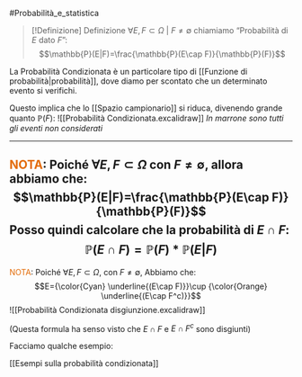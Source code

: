 #Probabilità_e_statistica 
>[!Definizione]  Definizione
>$\forall E,F\subset \Omega\ | \ F\neq \emptyset$ chiamiamo “Probabilità di $E$ dato $F$”:
>$$\mathbb{P}(E|F)=\frac{\mathbb{P}(E\cap F)}{\mathbb{P}(F)}$$

La Probabilità Condizionata è un particolare tipo di [[Funzione di probabilità|probabilità]], dove diamo per scontato che un determinato evento si verifichi.

Questo implica che lo [[Spazio campionario]] si riduca, divenendo grande quanto $\mathbb{P}(F)$:
![[Probabilità Condizionata.excalidraw]]
*In marrone sono tutti gli eventi non considerati*

---

<font color="#e36c09">NOTA</font>: Poiché $\forall E,F\subset \Omega$ con $F\neq \emptyset$, allora abbiamo che:
$$\mathbb{P}(E|F)=\frac{\mathbb{P}(E\cap F)}{\mathbb{P}(F)}$$
Posso quindi calcolare che la probabilità di $E\cap F$:
$$\mathbb{P}(E\cap F)=\mathbb{P}(F)*\mathbb{P}(E|F)$$
---
<font color="#e36c09">NOTA</font>: Poiché $\forall E,F\subset \Omega$, con $F\neq \emptyset$, Abbiamo che:
$$E={\color{Cyan} \underline{(E\cap F)}}\cup {\color{Orange} \underline{(E\cap F^c)}}$$
![[Probabilità Condizionata disgiunzione.excalidraw]]

(Questa formula ha senso visto che $E\cap F$ e $E\cap F^c$ sono disgiunti)

Facciamo qualche esempio:

[[Esempi sulla probabilità condizionata]]
